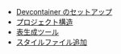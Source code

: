 - [Devcontainer のセットアップ](./configure.md)
- [プロジェクト構造](./pj-structure.md)
- [表生成ツール](./table.md)
- [スタイルファイル追加](./custom-sty.md)